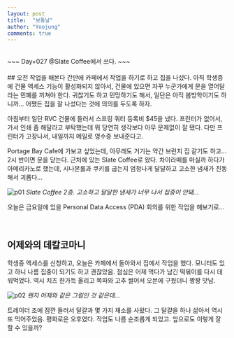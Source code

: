 ```yaml
---
layout: post
title:  "보통날"
author: "Yoojung"
comments: true
---
```

<br>
~~~
Day+027 @Slate Coffee에서 쓰다.
~~~

<br>
<br>
## 오전 작업을 해본다
간만에 카페에서 작업을 하기로 하고 집을 나섰다. 아직 학생증에 건물 액세스 기능이 활성화되지 않아서, 건물에 있으면 자꾸 누군가에게 문을 열어달라는 민폐를 끼쳐야 한다. 귀찮기도 하고 민망하기도 해서, 일단은 아직 봄방학이기도 하니까... 어쨌든 집을 잘 나섰다는 것에 의의를 두도록 하자.

아침부터 일단 RVC 건물에 들러서 스프링 쿼터 등록비 $45을 냈다. 프린터가 없어서, 가서 인쇄 좀 해달라고 부탁했는데 뭐 당연히 생각보다 아무 문제없이 잘 됐다. 다만 프린터가 고장나서, 내일까지 메일로 영수증 보내준다고. 

Portage Bay Cafe에 가보고 싶었는데, 아무래도 거기는 약간 브런치 집 같기도 하고... 2시 반이면 문을 닫는다. 근처에 있는 Slate Coffee로 왔다. 차이라떼를 마실까 하다가 아메리카노로 했는데, 시나몬롤과 쿠키를 굽는지 엄청나게 달달하고 고소한 냄새가 진동해서 괴롭다...

![p01]({{site.url}}/assets/2018-03-21-p01.jpg)
_Slate Coffee 2층. 고소하고 달달한 냄새가 너무 나서 집중이 안돼..._

오늘은 금요일에 있을 Personal Data Access (PDA) 회의를 위한 작업을 해보기로...

<br>

## 어제와의 데칼코마니
학생증 액세스를 신청하고, 오늘은 카페에서 돌아와서 집에서 작업을 했다. 모니터도 있고 하니 나름 집중이 되기도 하고 괜찮았음. 점심은 어제 먹다가 남긴 떡볶이를 다시 데워먹었다. 역시 치즈 한가득 올리고 쪽파와 고추 썰어서 오븐에 구웠더니 짱짱 맛남. 

![p02]({{site.url}}/assets/2018-03-21-p02.JPG)
_왠지 어제와 같은 그림인 것 같은데..._

트레이더 조에 잠깐 들러서 달걀과 몇 가지 채소를 사왔다. 그 달걀을 하나 삶아서 역시 또 먹어주었음. 평화로운 오후였다. 작업도 나름 순조롭게 되었고. 앞으로도 이렇게 잘 할 수 있을까?



